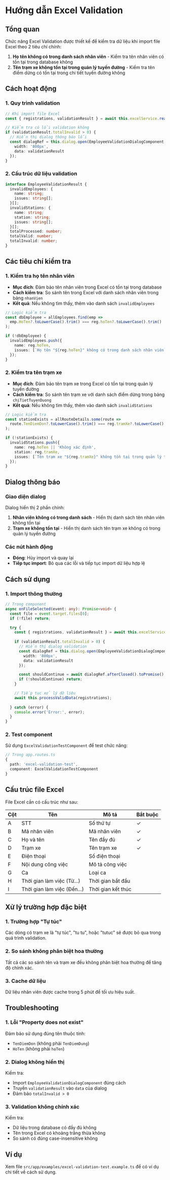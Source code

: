 # Hướng dẫn Excel Validation

## Tổng quan

Chức năng Excel Validation được thiết kế để kiểm tra dữ liệu khi import file Excel theo 2 tiêu chí chính:

1. **Họ tên không có trong danh sách nhân viên** - Kiểm tra tên nhân viên có tồn tại trong database không
2. **Tên trạm xe không tồn tại trong quản lý tuyến đường** - Kiểm tra tên điểm dừng có tồn tại trong chi tiết tuyến đường không

## Cách hoạt động

### 1. Quy trình validation

```typescript
// Khi import file Excel
const { registrations, validationResult } = await this.excelService.readExcelFileWithValidation(file);

// Kiểm tra có lỗi validation không
if (validationResult.totalInvalid > 0) {
  // Hiển thị dialog thông báo lỗi
  const dialogRef = this.dialog.open(EmployeeValidationDialogComponent, {
    width: '800px',
    data: validationResult
  });
}
```

### 2. Cấu trúc dữ liệu validation

```typescript
interface EmployeeValidationResult {
  invalidEmployees: {
    name: string;
    issues: string[];
  }[];
  invalidStations: {
    name: string;
    station: string;
    issues: string[];
  }[];
  totalProcessed: number;
  totalValid: number;
  totalInvalid: number;
}
```

## Các tiêu chí kiểm tra

### 1. Kiểm tra họ tên nhân viên

- **Mục đích**: Đảm bảo tên nhân viên trong Excel có tồn tại trong database
- **Cách kiểm tra**: So sánh tên trong Excel với danh sách nhân viên trong bảng `nhanVien`
- **Kết quả**: Nếu không tìm thấy, thêm vào danh sách `invalidEmployees`

```typescript
// Logic kiểm tra
const dbEmployee = allEmployees.find(emp => 
  emp.HoTen?.toLowerCase().trim() === reg.hoTen?.toLowerCase().trim()
);

if (!dbEmployee) {
  invalidEmployees.push({
    name: reg.hoTen,
    issues: [`Họ tên "${reg.hoTen}" không có trong danh sách nhân viên`]
  });
}
```

### 2. Kiểm tra tên trạm xe

- **Mục đích**: Đảm bảo tên trạm xe trong Excel có tồn tại trong quản lý tuyến đường
- **Cách kiểm tra**: So sánh tên trạm xe với danh sách điểm dừng trong bảng `chiTietTuyenDuong`
- **Kết quả**: Nếu không tìm thấy, thêm vào danh sách `invalidStations`

```typescript
// Logic kiểm tra
const stationExists = allRouteDetails.some(route => 
  route.TenDiemDon?.toLowerCase().trim() === reg.tramXe?.toLowerCase().trim()
);

if (!stationExists) {
  invalidStations.push({
    name: reg.hoTen || 'Không xác định',
    station: reg.tramXe,
    issues: [`Tên trạm xe "${reg.tramXe}" không tồn tại trong quản lý tuyến đường`]
  });
}
```

## Dialog thông báo

### Giao diện dialog

Dialog hiển thị 2 phần chính:

1. **Nhân viên không có trong danh sách** - Hiển thị danh sách tên nhân viên không tồn tại
2. **Trạm xe không tồn tại** - Hiển thị danh sách tên trạm xe không có trong quản lý tuyến đường

### Các nút hành động

- **Đóng**: Hủy import và quay lại
- **Tiếp tục import**: Bỏ qua các lỗi và tiếp tục import dữ liệu hợp lệ

## Cách sử dụng

### 1. Import thông thường

```typescript
// Trong component
async onFileSelected(event: any): Promise<void> {
  const file = event.target.files[0];
  if (!file) return;

  try {
    const { registrations, validationResult } = await this.excelService.readExcelFileWithValidation(file);
    
    if (validationResult.totalInvalid > 0) {
      // Hiển thị dialog validation
      const dialogRef = this.dialog.open(EmployeeValidationDialogComponent, {
        width: '800px',
        data: validationResult
      });

      const shouldContinue = await dialogRef.afterClosed().toPromise();
      if (!shouldContinue) return;
    }

    // Tiếp tục xử lý dữ liệu
    await this.processValidData(registrations);
    
  } catch (error) {
    console.error('Error:', error);
  }
}
```

### 2. Test component

Sử dụng `ExcelValidationTestComponent` để test chức năng:

```typescript
// Trong app.routes.ts
{
  path: 'excel-validation-test',
  component: ExcelValidationTestComponent
}
```

## Cấu trúc file Excel

File Excel cần có cấu trúc như sau:

| Cột | Tên | Mô tả | Bắt buộc |
|-----|-----|-------|----------|
| A | STT | Số thứ tự | ✓ |
| B | Mã nhân viên | Mã nhân viên | ✓ |
| C | Họ và tên | Tên đầy đủ | ✓ |
| D | Trạm xe | Tên trạm xe | ✓ |
| E | Điện thoại | Số điện thoại | |
| F | Nội dung công việc | Mô tả công việc | |
| G | Ca | Loại ca | |
| H | Thời gian làm việc (Từ...) | Thời gian bắt đầu | |
| I | Thời gian làm việc (Đến...) | Thời gian kết thúc | |

## Xử lý trường hợp đặc biệt

### 1. Trường hợp "Tự túc"

Các dòng có trạm xe là "tự túc", "tu tu", hoặc "tutuc" sẽ được bỏ qua trong quá trình validation.

### 2. So sánh không phân biệt hoa thường

Tất cả các so sánh tên và trạm xe đều không phân biệt hoa thường để tăng độ chính xác.

### 3. Cache dữ liệu

Dữ liệu nhân viên được cache trong 5 phút để tối ưu hiệu suất.

## Troubleshooting

### 1. Lỗi "Property does not exist"

Đảm bảo sử dụng đúng tên thuộc tính:
- `TenDiemDon` (không phải `TenDiemDung`)
- `HoTen` (không phải `hoTen`)

### 2. Dialog không hiển thị

Kiểm tra:
- Import `EmployeeValidationDialogComponent` đúng cách
- Truyền `validationResult` vào `data` của dialog
- Đảm bảo `totalInvalid > 0`

### 3. Validation không chính xác

Kiểm tra:
- Dữ liệu trong database có đầy đủ không
- Tên trong Excel có khoảng trắng thừa không
- So sánh có đúng case-insensitive không

## Ví dụ

Xem file `src/app/examples/excel-validation-test.example.ts` để có ví dụ chi tiết về cách sử dụng.
